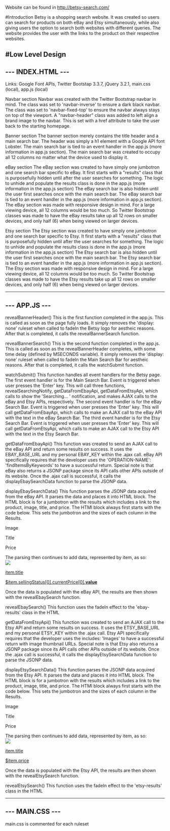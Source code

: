 Website can be found in http://betsy-search.com/

#Introduction
Betsy is a shopping search website. It was created so users can search for products on both eBay and Etsy simultaneously, while also giving users the option to search both websites with different queries. The website provides the user with the links to the product on their respective websites.

#Low Level Design
------------------
--- INDEX.HTML ---
------------------
Links: Google Font APIs, Twitter Bootstap 3.3.7, jQuery 3.2.1, main.css (local), app.js (local)

Navbar section
  Navbar was created with the Twitter Bootstrap navbar in mind. 
  The class was set to 'navbar-inverse' to ensure a dark black navbar. 
  The class was set to 'navbar-fixed-top' to ensure the navbar always stays on top of the viewport. 
  A "navbar-header" class was added to left align a brand image to the navbar. This is set with a href attribute to take the user back to the starting homepage.

Banner section
  The banner section merely contains the title header and a main search bar. The header was simply a h1 element with a Google API font Lobster.
  The main search bar is tied to an event handler in the app.js (more information in app.js section). The main search bar was created to occupy all 12 columns no matter what the device used to display it. 

eBay section
  The eBay section was created to have simply one jumbotron and one search bar specific to eBay.
  It first starts with a "results" class that is purposefully hidden until after the user searches for something. The logic to unhide and populate the results class is done in the app.js (more information in the app.js section)
  The eBay search bar is also hidden until the user first searches once with the main search bar. 
  The eBay search bar is tied to an event handler in the app.js (more information in app.js section).
  The eBay section was made with responsive design in mind. For a large viewing device, all 12 columns would be too much. So Twitter Bootstrap classes was made to have the eBay results take up all 12 rows on smaller devices, and only half (6) when being viewed on larger devices.

Etsy section
  The Etsy section was created to have simply one jumbotron and one search bar specific to Etsy.
  It first starts with a "results" class that is purposefully hidden until after the user searches for something. The logic to unhide and populate the results class is done in the app.js (more information in the app.js section)
  The Etsy search bar is also hidden until the user first searches once with the main search bar. 
  The Etsy search bar is tied to an event handler in the app.js (more information in app.js section).
  The Etsy section was made with responsive design in mind. For a large viewing device, all 12 columns would be too much. So Twitter Bootstrap classes was made to have the Etsy results take up all 12 rows on smaller devices, and only half (6) when being viewed on larger devices.


--------------
--- APP.JS ---
--------------
revealBannerHeader()
  This is the first function completed in the app.js. This is called as soon as the page fully loads. It simply removes the 'display: none' ruleset when called to fadeIn the Betsy logo for aestheic reasons. After that is completed, it calls the revealBannerSearch function.

revealBannerSearch()
  This is the second function completed in the app.js. This is called as soon as the revealBannerHeader completes, with some time delay (defined by MSECONDS variable). It simply removes the 'display: none' ruleset when called to fadeIn the Main Search Bar for aestheic reasons. After that is completed, it calls the watchSubmit function.

watchSubmit()
  This function handles all event handlers for the Betsy page.
  The first event handler is for the Main Search Bar. Event is triggered when user presses the 'Enter' key. This will call three functions, revealSearchingNotify, getDataFromEbayApi, getDataFromEtsyApi, which calls to show the 'Searching... ' notification, and makes AJAX calls to the eBay and Etsy APIs, respectively. 
  The second event handler is for the eBay Search Bar. Event is triggered when user presses the 'Enter' key. This will call getDataFromEbayApi, which calls to make an AJAX call to the eBay API with the text in the eBay Search Bar.
  The third event handler is for the Etsy Search Bar. Event is triggered when user presses the 'Enter' key. This will call getDataFromEtsyApi, which calls to make an AJAX call to the Etsy API with the text in the Etsy Search Bar.

getDataFromEbayApi()
  This function was created to send an AJAX call to the eBay API and return some results on success. It uses the EBAY_BASE_URL and my personal EBAY_KEY within the .ajax call.
  eBay API specifically requires that the developer uses the 'OPERATION-NAME': 'findItemsByKeywords' to have a successful return.
  Special note is that eBay also returns a JSONP package since its API calls other APIs outside of its website. 
  Once the .ajax call is successful, it calls the displayEbaySearchData function to parse the JSONP data.

displayEbaySearchData()
  This function parses the JSONP data acquired from the eBay API.
  It parses the data and places it into HTML block. The HTML block is for a jumbotron with the results which includes a link to the product, image, title, and price.
  The HTMl block always first starts with the code below. This sets the jumbotron and the sizes of each column in the Results. 
    <div class="jumbotron pre-scrollable">
      <div class="container-fluid col-xs-12">
        <div class="container-fluid col-xs-2">
          <p class="header fontVarela">Image</p>
        </div>
        <div class="container-fluid col-xs-8">
          <p class="header fontVarela">Title</p>
        </div>
        <div class="container-fluid col-xs-2">
          <p class="header fontVarela">Price</p>
        </div>
      </div>
  The parsing then continues to add data, represented by item, as so:
    <a href="item.viewItemURL" target="_blank">
      <div class="container-fluid col-xs-12 ebay-row">
        <div class="container-fluid col-xs-2">
          <img class="img-fluid img-thumbnail" src="item.galleryURL">
        </div>
        <div class="container-fluid col-xs-8">
          <p>item.title</p>
        </div>
        <div class="container-fluid col-xs-2">
          <p>$item.sellingStatus[0].currentPrice[0].__value__</p>
        </div>
      </div>
    </a>
    Once the data is populated with the eBay API, the results are then shown with the revealEbaySearch function.

revealEbaySearch()
  This function uses the fadeIn effect to the 'ebay-results' class in the HTML

getDataFromEtsyApi()
  This function was created to send an AJAX call to the Etsy API and return some results on success. It uses the ETSY_BASE_URL and my personal ETSY_KEY within the .ajax call.
  Etsy API specifically requires that the developer uses the includes: 'Images' to have a successful return with image thumbnail URLs.
  Special note is that Etsy also returns a JSONP package since its API calls other APIs outside of its website. 
  Once the .ajax call is successful, it calls the displayEtsySearchData function to parse the JSONP data.

displayEtsySearchData()
  This function parses the JSONP data acquired from the Etsy API.
  It parses the data and places it into HTML block. The HTML block is for a jumbotron with the results which includes a link to the product, image, title, and price.
  The HTMl block always first starts with the code below. This sets the jumbotron and the sizes of each column in the Results. 
    <div class="jumbotron pre-scrollable">
      <div class="container-fluid col-xs-12">
        <div class="container-fluid col-xs-2">
          <p class="header fontVarela">Image</p>
        </div>
        <div class="container-fluid col-xs-8">
          <p class="header fontVarela">Title</p>
        </div>
        <div class="container-fluid col-xs-2">
          <p class="header fontVarela">Price</p>
        </div>
      </div>
  The parsing then continues to add data, represented by item, as so:
    <a href="item.url" target="_blank">
      <div class="container-fluid col-xs-12 etsy-row">
        <div class="container-fluid col-xs-2">
          <img class="img-fluid img-thumbnail" src="item.Images[0].url_75x75">
        </div>
        <div class="container-fluid col-xs-8">
          <p>item.title</p>
        </div>
        <div class="container-fluid col-xs-2">
          <p>$item.price</p>
        </div>
      </div>
    </a>
    Once the data is populated with the Etsy API, the results are then shown with the revealEtsySearch function.

revealEtsySearch()
  This function uses the fadeIn effect to the 'etsy-results' class in the HTML

----------------
--- MAIN.CSS ---
----------------
main.css is commented for each ruleset